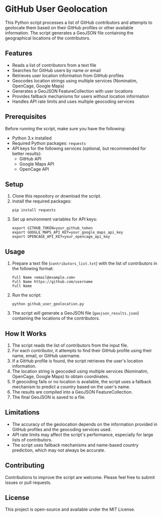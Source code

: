 # GitHub User Geolocation

This Python script processes a list of GitHub contributors and attempts to geolocate them based on their GitHub profiles or other available information. The script generates a GeoJSON file containing the geographical locations of the contributors.

## Features

- Reads a list of contributors from a text file
- Searches for GitHub users by name or email
- Retrieves user location information from GitHub profiles
- Geocodes location strings using multiple services (Nominatim, OpenCage, Google Maps)
- Generates a GeoJSON FeatureCollection with user locations
- Provides fallback mechanisms for users without location information
- Handles API rate limits and uses multiple geocoding services

## Prerequisites

Before running the script, make sure you have the following:

- Python 3.x installed
- Required Python packages: `requests`
- API keys for the following services (optional, but recommended for better results):
  - GitHub API
  - Google Maps API
  - OpenCage API

## Setup

1. Clone this repository or download the script.
2. Install the required packages:
   ```
   pip install requests
   ```
3. Set up environment variables for API keys:
   ```
   export GITHUB_TOKEN=your_github_token
   export GOOGLE_MAPS_API_KEY=your_google_maps_api_key
   export OPENCAGE_API_KEY=your_opencage_api_key
   ```

## Usage

1. Prepare a text file (`contributors_list.txt`) with the list of contributors in the following format:
   ```
   Full Name <email@example.com>
   Full Name https://github.com/username
   Full Name
   ```

2. Run the script:
   ```
   python github_user_geolocation.py
   ```

3. The script will generate a GeoJSON file (`geojson_results.json`) containing the locations of the contributors.

## How It Works

1. The script reads the list of contributors from the input file.
2. For each contributor, it attempts to find their GitHub profile using their name, email, or GitHub username.
3. If a GitHub profile is found, the script retrieves the user's location information.
4. The location string is geocoded using multiple services (Nominatim, OpenCage, Google Maps) to obtain coordinates.
5. If geocoding fails or no location is available, the script uses a fallback mechanism to predict a country based on the user's name.
6. The results are compiled into a GeoJSON FeatureCollection.
7. The final GeoJSON is saved to a file.

## Limitations

- The accuracy of the geolocation depends on the information provided in GitHub profiles and the geocoding services used.
- API rate limits may affect the script's performance, especially for large lists of contributors.
- The script uses fallback mechanisms and name-based country prediction, which may not always be accurate.

## Contributing

Contributions to improve the script are welcome. Please feel free to submit issues or pull requests.

## License

This project is open-source and available under the MIT License.